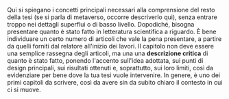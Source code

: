 Qui si spiegano i concetti principali necessari alla comprensione del resto della tesi (se si parla di metaverso, occorre descriverlo qui), senza entrare troppo nei dettagli superflui o di basso livello. Dopodiché, bisogna presentare quanto è stato fatto in letteratura scientifica a riguardo. È bene individuare un certo numero di articoli che vale la pena presentare, a partire da quelli forniti dal relatore all'inizio dei lavori. Il capitolo non deve essere una semplice rassegna degli articoli, ma una una **descrizione critica** di quanto è stato fatto, ponendo l'accento sull'idea adottata, sui punti di design principali, sui risultati ottenuti e, soprattutto, sui loro limiti, così da evidenziare per bene dove la tua tesi vuole intervenire. In genere, è uno dei primi capitoli da scrivere, così da avere sin da subito chiaro il contesto in cui ci si muove. 